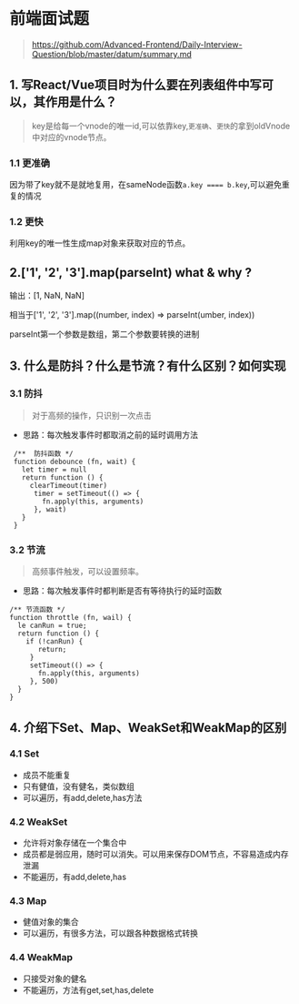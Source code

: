 # 前端面试题
> https://github.com/Advanced-Frontend/Daily-Interview-Question/blob/master/datum/summary.md

## 1. 写React/Vue项目时为什么要在列表组件中写可以，其作用是什么？
> key是给每一个vnode的唯一id,可以依靠key,`更准确`、`更快`的拿到oldVnode中对应的vnode节点。
### 1.1 更准确
因为带了key就不是就地复用，在sameNode函数`a.key ==== b.key`,可以避免重复的情况
### 1.2 更快
利用key的唯一性生成map对象来获取对应的节点。
## 2.['1', '2', '3'].map(parseInt) what & why ?
输出：[1, NaN, NaN]

相当于['1', '2', '3'].map((number, index) => parseInt(umber, index))


parseInt第一个参数是数组，第二个参数要转换的进制

## 3. 什么是防抖？什么是节流？有什么区别？如何实现
### 3.1 防抖
> 对于高频的操作，只识别一次点击
- 思路：每次触发事件时都取消之前的延时调用方法
```
 /**  防抖函数 */
 function debounce (fn, wait) {
   let timer = null
   return function () { 
     clearTimeout(timer)
      timer = setTimeout(() => {
        fn.apply(this, arguments)
      }, wait)
   }
 }
```
### 3.2 节流
> 高频事件触发，可以设置频率。
- 思路：每次触发事件时都判断是否有等待执行的延时函数
```
/** 节流函数 */
function throttle (fn, wail) {
  le canRun = true;
  return function () {
    if (!canRun) {
       return;
     }
     setTimeout(() => {
       fn.apply(this, arguments)
     }, 500)
  }
}
```

## 4. 介绍下Set、Map、WeakSet和WeakMap的区别
### 4.1 Set
- 成员不能重复
- 只有健值，没有健名，类似数组
- 可以遍历，有add,delete,has方法
### 4.2 WeakSet
- 允许将对象存储在一个集合中
- 成员都是弱应用，随时可以消失。可以用来保存DOM节点，不容易造成内存泄漏
- 不能遍历，有add,delete,has
### 4.3 Map
- 健值对象的集合
- 可以遍历，有很多方法，可以跟各种数据格式转换
### 4.4 WeakMap
- 只接受对象的健名
- 不能遍历，方法有get,set,has,delete



